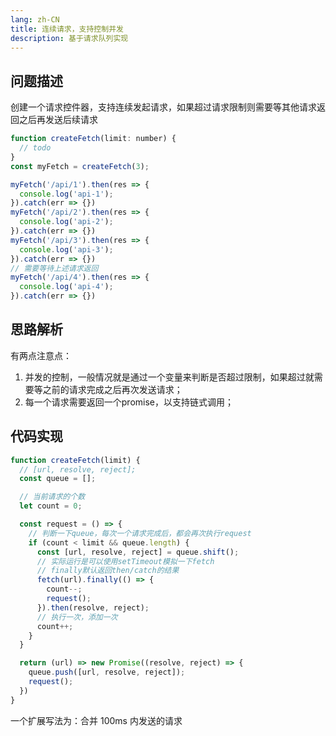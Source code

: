 ```yaml
---
lang: zh-CN
title: 连续请求，支持控制并发
description: 基于请求队列实现
---
```


## 问题描述
创建一个请求控件器，支持连续发起请求，如果超过请求限制则需要等其他请求返回之后再发送后续请求
```js
function createFetch(limit: number) {
  // todo
}
const myFetch = createFetch(3);

myFetch('/api/1').then(res => {
  console.log('api-1');
}).catch(err => {})
myFetch('/api/2').then(res => {
  console.log('api-2');
}).catch(err => {})
myFetch('/api/3').then(res => {
  console.log('api-3');
}).catch(err => {})
// 需要等待上述请求返回
myFetch('/api/4').then(res => {
  console.log('api-4');
}).catch(err => {})
```

## 思路解析
有两点注意点：
1. 并发的控制，一般情况就是通过一个变量来判断是否超过限制，如果超过就需要等之前的请求完成之后再次发送请求；
2. 每一个请求需要返回一个promise，以支持链式调用；

## 代码实现
```js
function createFetch(limit) {
  // [url, resolve, reject];
  const queue = [];

  // 当前请求的个数
  let count = 0;

  const request = () => {
    // 判断一下queue，每次一个请求完成后，都会再次执行request
    if (count < limit && queue.length) {
      const [url, resolve, reject] = queue.shift();
      // 实际运行是可以使用setTimeout模拟一下fetch
      // finally默认返回then/catch的结果
      fetch(url).finally(() => {
        count--;
        request();
      }).then(resolve, reject);
      // 执行一次，添加一次
      count++;
    }
  }

  return (url) => new Promise((resolve, reject) => {
    queue.push([url, resolve, reject]);
    request();
  })
} 
```

一个扩展写法为：合并 100ms 内发送的请求